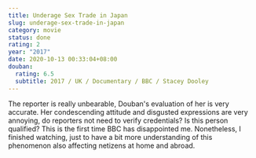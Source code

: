 ```yaml
---
title: Underage Sex Trade in Japan
slug: underage-sex-trade-in-japan
category: movie
status: done
rating: 2
year: "2017"
date: 2020-10-13 00:33:04+08:00
douban:
  rating: 6.5
  subtitle: 2017 / UK / Documentary / BBC / Stacey Dooley
---
```


The reporter is really unbearable, Douban's evaluation of her is very accurate. Her condescending attitude and disgusted expressions are very annoying, do reporters not need to verify credentials? Is this person qualified? This is the first time BBC has disappointed me. Nonetheless, I finished watching, just to have a bit more understanding of this phenomenon also affecting netizens at home and abroad.
